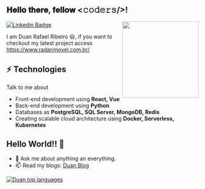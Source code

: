 <h2> 𝐇𝐞𝐥𝐥𝐨 𝐭𝐡𝐞𝐫𝐞, 𝐟𝐞𝐥𝐥𝐨𝐰 <𝚌𝚘𝚍𝚎𝚛𝚜/>!</h2>

<img align='right' src='https://user-images.githubusercontent.com/5713670/87202985-820dcb80-c2b6-11ea-9f56-7ec461c497c3.gif' width='200"'>

[![Linkedin Badge](https://img.shields.io/badge/-duanribeiro-blue?style=flat-square&logo=Linkedin&logoColor=white&link=https://www.linkedin.com/in/duan-ribeiro/)](https://www.linkedin.com/in/duan-ribeiro/)


I am Duan Rafael Ribeiro 😃, if you want to checkout my latest project access https://www.radarimovel.com.br/


## ⚡ Technologies
Talk to me about
- Front-end development using **React, Vue**
- Back-end development using **Python**
- Databases as **PostgreSQL, SQL Server, MongoDB, Redis**
- Creating scalable cloud architecture using **Docker, Serverless, Kubernetes**

## Hello World!! 🤔
- 💬 Ask me about anything an everything.
- 📫 Read my blogs: [Duan Blog](https://www.linkedin.com/in/duan-ribeiro/detail/recent-activity/posts/)

[![Duan top languages](https://github-readme-stats.vercel.app/api/top-langs/?username=duanribeiro&layout=compact&hide_border=true&theme=dark)](https://github.com/duanribeiro)


